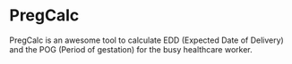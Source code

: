 # PregCalc

PregCalc is an awesome tool to calculate EDD (Expected Date of Delivery) and the POG (Period of gestation) for the busy healthcare worker.
